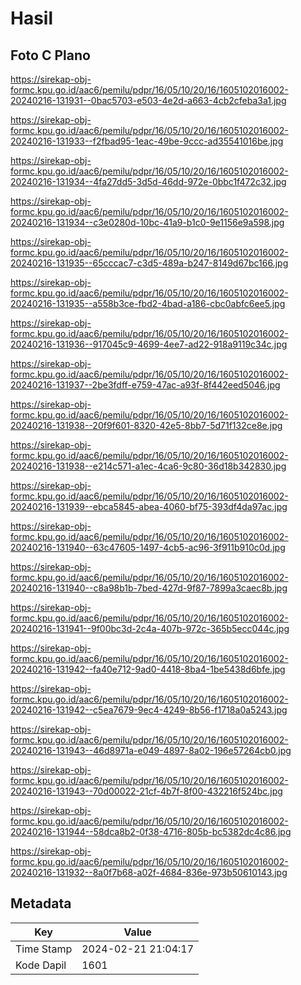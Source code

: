 # Hasil

## Foto C Plano

https://sirekap-obj-formc.kpu.go.id/aac6/pemilu/pdpr/16/05/10/20/16/1605102016002-20240216-131931--0bac5703-e503-4e2d-a663-4cb2cfeba3a1.jpg

https://sirekap-obj-formc.kpu.go.id/aac6/pemilu/pdpr/16/05/10/20/16/1605102016002-20240216-131933--f2fbad95-1eac-49be-9ccc-ad35541016be.jpg

https://sirekap-obj-formc.kpu.go.id/aac6/pemilu/pdpr/16/05/10/20/16/1605102016002-20240216-131934--4fa27dd5-3d5d-46dd-972e-0bbc1f472c32.jpg

https://sirekap-obj-formc.kpu.go.id/aac6/pemilu/pdpr/16/05/10/20/16/1605102016002-20240216-131934--c3e0280d-10bc-41a9-b1c0-9e1156e9a598.jpg

https://sirekap-obj-formc.kpu.go.id/aac6/pemilu/pdpr/16/05/10/20/16/1605102016002-20240216-131935--65cccac7-c3d5-489a-b247-8149d67bc166.jpg

https://sirekap-obj-formc.kpu.go.id/aac6/pemilu/pdpr/16/05/10/20/16/1605102016002-20240216-131935--a558b3ce-fbd2-4bad-a186-cbc0abfc6ee5.jpg

https://sirekap-obj-formc.kpu.go.id/aac6/pemilu/pdpr/16/05/10/20/16/1605102016002-20240216-131936--917045c9-4699-4ee7-ad22-918a9119c34c.jpg

https://sirekap-obj-formc.kpu.go.id/aac6/pemilu/pdpr/16/05/10/20/16/1605102016002-20240216-131937--2be3fdff-e759-47ac-a93f-8f442eed5046.jpg

https://sirekap-obj-formc.kpu.go.id/aac6/pemilu/pdpr/16/05/10/20/16/1605102016002-20240216-131938--20f9f601-8320-42e5-8bb7-5d71f132ce8e.jpg

https://sirekap-obj-formc.kpu.go.id/aac6/pemilu/pdpr/16/05/10/20/16/1605102016002-20240216-131938--e214c571-a1ec-4ca6-9c80-36d18b342830.jpg

https://sirekap-obj-formc.kpu.go.id/aac6/pemilu/pdpr/16/05/10/20/16/1605102016002-20240216-131939--ebca5845-abea-4060-bf75-393df4da97ac.jpg

https://sirekap-obj-formc.kpu.go.id/aac6/pemilu/pdpr/16/05/10/20/16/1605102016002-20240216-131940--63c47605-1497-4cb5-ac96-3f911b910c0d.jpg

https://sirekap-obj-formc.kpu.go.id/aac6/pemilu/pdpr/16/05/10/20/16/1605102016002-20240216-131940--c8a98b1b-7bed-427d-9f87-7899a3caec8b.jpg

https://sirekap-obj-formc.kpu.go.id/aac6/pemilu/pdpr/16/05/10/20/16/1605102016002-20240216-131941--9f00bc3d-2c4a-407b-972c-365b5ecc044c.jpg

https://sirekap-obj-formc.kpu.go.id/aac6/pemilu/pdpr/16/05/10/20/16/1605102016002-20240216-131942--fa40e712-9ad0-4418-8ba4-1be5438d6bfe.jpg

https://sirekap-obj-formc.kpu.go.id/aac6/pemilu/pdpr/16/05/10/20/16/1605102016002-20240216-131942--c5ea7679-9ec4-4249-8b56-f1718a0a5243.jpg

https://sirekap-obj-formc.kpu.go.id/aac6/pemilu/pdpr/16/05/10/20/16/1605102016002-20240216-131943--46d8971a-e049-4897-8a02-196e57264cb0.jpg

https://sirekap-obj-formc.kpu.go.id/aac6/pemilu/pdpr/16/05/10/20/16/1605102016002-20240216-131943--70d00022-21cf-4b7f-8f00-432216f524bc.jpg

https://sirekap-obj-formc.kpu.go.id/aac6/pemilu/pdpr/16/05/10/20/16/1605102016002-20240216-131944--58dca8b2-0f38-4716-805b-bc5382dc4c86.jpg

https://sirekap-obj-formc.kpu.go.id/aac6/pemilu/pdpr/16/05/10/20/16/1605102016002-20240216-131932--8a0f7b68-a02f-4684-836e-973b50610143.jpg


## Metadata

| Key        | Value               |
| ---------- | ------------------- |
| Time Stamp | 2024-02-21 21:04:17 |
| Kode Dapil | 1601                |



